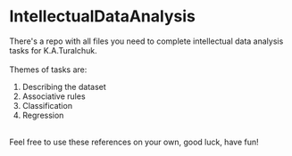 # IntellectualDataAnalysis
There's a repo with all files you need to complete intellectual data analysis tasks for K.A.Turalchuk.<br><br>
Themes of tasks are:<br>
1. Describing the dataset<br>
2. Associative rules<br>
3. Classification<br>
4. Regression<br>
<br>
Feel free to use these references on your own, good luck, have fun!<br><br>
